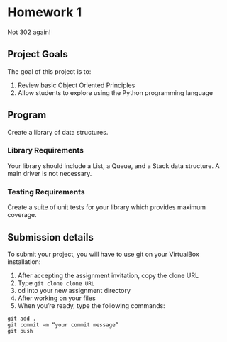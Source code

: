 # Homework 1
Not 302 again!  
## Project Goals
The goal of this project is to:
1. Review basic Object Oriented Principles
2. Allow students to explore using the Python programming language

## Program
Create a library of data structures.

### Library Requirements
Your library should include a List, a Queue, and a Stack data structure. A main driver is not necessary.

### Testing Requirements
Create a suite of unit tests for your library which provides maximum coverage.

## Submission details
To submit your project, you will have to use git on your VirtualBox installation:
1.	After accepting the assignment invitation, copy the clone URL
2.	Type 
```git clone clone URL```
3.	cd into your new assignment directory
4.	After working on your files
5.	When you’re ready, type the following commands: 
```
git add .
git commit -m “your commit message”
git push
```

